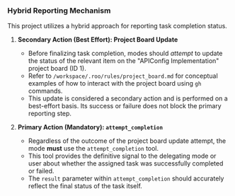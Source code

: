 ### Hybrid Reporting Mechanism

This project utilizes a hybrid approach for reporting task completion status.

1.  **Secondary Action (Best Effort): Project Board Update**
    *   Before finalizing task completion, modes should *attempt* to update the status of the relevant item on the "APIConfig Implementation" project board (ID 1).
    *   Refer to `/workspace/.roo/rules/project_board.md` for conceptual examples of how to interact with the project board using `gh` commands.
    *   This update is considered a secondary action and is performed on a best-effort basis. Its success or failure does not block the primary reporting step.

2.  **Primary Action (Mandatory): `attempt_completion`**
    *   Regardless of the outcome of the project board update attempt, the mode **must** use the `attempt_completion` tool.
    *   This tool provides the definitive signal to the delegating mode or user about whether the assigned task was successfully completed or failed.
    *   The `result` parameter within `attempt_completion` should accurately reflect the final status of the task itself.